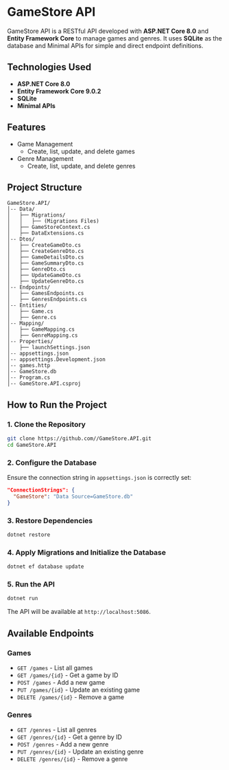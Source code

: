 # GameStore API

GameStore API is a RESTful API developed with **ASP.NET Core 8.0** and **Entity Framework Core** to manage games and genres. It uses **SQLite** as the database and Minimal APIs for simple and direct endpoint definitions.

## Technologies Used

- **ASP.NET Core 8.0**
- **Entity Framework Core 9.0.2**
- **SQLite**
- **Minimal APIs**

## Features

- Game Management
  - Create, list, update, and delete games
- Genre Management
  - Create, list, update, and delete genres

## Project Structure

```
GameStore.API/
│-- Data/
│   ├── Migrations/
│   │   ├── (Migrations Files)
│   ├── GameStoreContext.cs
│   ├── DataExtensions.cs
│-- Dtos/
│   ├── CreateGameDto.cs
│   ├── CreateGenreDto.cs
│   ├── GameDetailsDto.cs
│   ├── GameSummaryDto.cs
│   ├── GenreDto.cs
│   ├── UpdateGameDto.cs
│   ├── UpdateGenreDto.cs
│-- Endpoints/
│   ├── GamesEndpoints.cs
│   ├── GenresEndpoints.cs
│-- Entities/
│   ├── Game.cs
│   ├── Genre.cs
│-- Mapping/
│   ├── GameMapping.cs
│   ├── GenreMapping.cs
│-- Properties/
│   ├── launchSettings.json
│-- appsettings.json
│-- appsettings.Development.json
│-- games.http
│-- GameStore.db
│-- Program.cs
│-- GameStore.API.csproj
```

## How to Run the Project

### 1. Clone the Repository

```sh
git clone https://github.com//GameStore.API.git
cd GameStore.API
```

### 2. Configure the Database

Ensure the connection string in `appsettings.json` is correctly set:

```json
"ConnectionStrings": {
  "GameStore": "Data Source=GameStore.db"
}
```

### 3. Restore Dependencies

```sh
dotnet restore
```

### 4. Apply Migrations and Initialize the Database

```sh
dotnet ef database update
```

### 5. Run the API

```sh
dotnet run
```

The API will be available at `http://localhost:5086`.

## Available Endpoints

### Games

- `GET /games` - List all games
- `GET /games/{id}` - Get a game by ID
- `POST /games` - Add a new game
- `PUT /games/{id}` - Update an existing game
- `DELETE /games/{id}` - Remove a game

### Genres

- `GET /genres` - List all genres
- `GET /genres/{id}` - Get a genre by ID
- `POST /genres` - Add a new genre
- `PUT /genres/{id}` - Update an existing genre
- `DELETE /genres/{id}` - Remove a genre
